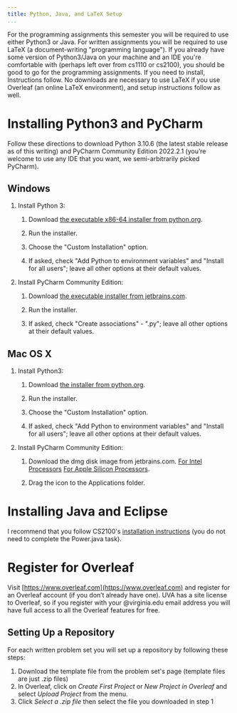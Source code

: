 ```yaml
---
title: Python, Java, and LaTeX Setup
...
```




For the programming assignments this semester you will be required to use either Python3 or Java. For written assignments you will be required to use LaTeX (a document-writing "programming language").
If you already have some version of Python3/Java on your machine and an IDE you're comfortable with (perhaps left over from cs1110 or cs2100), you should be good to go
for the programming assignments. If you need to install, Instructions follow. No downloads are necessary to use LaTeX if you use Overleaf (an online LaTeX environment), and setup instructions follow as well.

# Installing Python3 and PyCharm

Follow these directions to download Python 3.10.6 (the latest stable release as of this writing) and
PyCharm Community Edition 2022.2.1 (you’re welcome to use any IDE that you want, we
semi-arbitrarily picked PyCharm).

## Windows

1.  Install Python 3:
    
    1.  Download [the executable x86-64 installer from python.org](https://www.python.org/ftp/python/3.10.6/python-3.10.6-amd64.exe).
    
    2.  Run the installer.
    
    3.  Choose the "Custom Installation" option.
    
    4.  If asked, check "Add Python to environment variables" and "Install for all users"; leave all other options at their default values.

2.  Install PyCharm Community Edition:
    
    1.  Download [the executable installer from jetbrains.com](https://www.jetbrains.com/pycharm/download/download-thanks.html?platform=windows&code=PCC).
    
    2.  Run the installer.
    
    3.  If asked, check "Create associations" - ".py"; leave all other options at their default values.
    
## Mac OS X

1.  Install Python3:
    
    1.  Download [the installer from python.org](https://www.python.org/ftp/python/3.10.6/python-3.10.6-macos11.pkg).
    
    2.  Run the installer.
    
    3.  Choose the "Custom Installation" option.
    
    4.  If asked, check "Add Python to environment variables" and "Install for all users"; leave all other options at their default values.

2.  Install PyCharm Community Edition:
    
    1.  Download the dmg disk image from jetbrains.com. [For Intel Processors](https://www.jetbrains.com/pycharm/download/download-thanks.html?platform=mac&code=PCC) [For Apple Silicon Processors](https://www.jetbrains.com/pycharm/download/download-thanks.html?platform=macM1&code=PCC).
    
    2.  Drag the icon to the Applications folder.
    

# Installing Java and Eclipse

I recommend that you follow CS2100's [installation instructions](https://markfloryan.github.io/dsa1/homeworks/BasicJava1/power.pdf) (you do not need to complete the Power.java task).

# Register for Overleaf

Visit [https://www.overleaf.com](https://www.overleaf.com) and register for an Overleaf account (if you don’t already have one). UVA has a site license to Overleaf, so if you register with your @virginia.edu email address you will have full access to all the Overleaf features for free.

## Setting Up a Repository

For each written problem set you will set up a repository by following these steps:

1. Download the template file from the problem set's page (template files are just .zip files)
1. In Overleaf, click on *Create First Project* or *New Project in Overleaf* and select *Upload Project* from the menu.
1. Click *Select a .zip file* then select the file you downloaded in step 1
